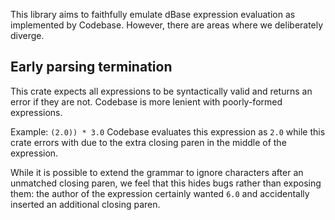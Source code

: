 This library aims to faithfully emulate dBase expression evaluation as implemented by Codebase. However, there are areas where we deliberately diverge.

## Early parsing termination
This crate expects all expressions to be syntactically valid and returns an error if they are not. Codebase is more lenient with poorly-formed expressions.

Example: `(2.0)) * 3.0`
Codebase evaluates this expression as `2.0` while this crate errors with due to the extra closing paren in the middle of the expression.

While it is possible to extend the grammar to ignore characters after an unmatched closing paren, we feel that this hides bugs rather than exposing them: the author of the expression certainly wanted `6.0` and accidentally inserted an additional closing paren.
